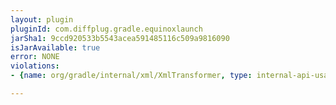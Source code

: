 ```yaml
---
layout: plugin
pluginId: com.diffplug.gradle.equinoxlaunch
jarSha1: 9ccd920533b5543acea591485116c509a9816090
isJarAvailable: true
error: NONE
violations:
- {name: org/gradle/internal/xml/XmlTransformer, type: internal-api-usage}

---
```

